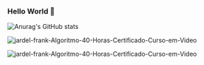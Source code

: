### Hello World 👋

![Anurag's GitHub stats](https://github-readme-stats.vercel.app/api?username=frankjardel&show_icons=true&theme=radical)

<!--
**frankjardel/frankjardel** is a ✨ _special_ ✨ repository because its `README.md` (this file) appears on your GitHub profile.

Here are some ideas to get you started:

- 🔭 I’m currently working on ...
- 🌱 I’m currently learning ...
- 👯 I’m looking to collaborate on ...
- 🤔 I’m looking for help with ...
- 💬 Ask me about ...
- 📫 How to reach me: ...
- 😄 Pronouns: ...
- ⚡ Fun fact: ...
-->

![jardel-frank-Algoritmo-40-Horas-Certificado-Curso-em-Video](https://user-images.githubusercontent.com/14333871/192124399-0c91914e-b13e-4c6f-a708-4b348dc1d684.jpg)

![jardel-frank-Algoritmo-40-Horas-Certificado-Curso-em-Video](https://user-images.githubusercontent.com/14333871/192124399-0c91914e-b13e-4c6f-a708-4b348dc1d684.jpg)
